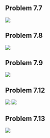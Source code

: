 ## Problem 7.7
![](https://i.imgur.com/7x3Z9FG.png)

## Problem 7.8
![](https://i.imgur.com/QXRMywd.png)

## Problem 7.9
![](https://i.imgur.com/qO8JL4i.png)

## Problem 7.12
![](https://i.imgur.com/mXCTIX2.png)
![](https://i.imgur.com/TW6AfC4.png)

## Problem 7.13
![](https://i.imgur.com/EeUlJUA.png)
